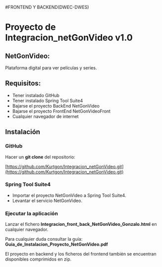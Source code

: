 #FRONTEND Y BACKEND(DWEC-DWES)
# Proyecto de Integracion_netGonVideo v1.0

## NetGonVideo:  ##
Plataforma digital para ver películas y series. 

## Requisitos: ##
-	Tener instalado GitHub
-	Tener instalado Spring Tool Suite4
-	Bajarse el proyecto BackEnd NetGonVideo
-	Bajarse el proyecto FrontEnd NetGonVideoFront
-	Cualquier navegador de internet

## Instalación ##

### GitHub ###
Hacer un **git clone** del repositorio:

[https://github.com/Kurtgon/Integracion_netGonVideo.git](https://github.com/Kurtgon/Integracion_netGonVideo.git)

### Spring Tool Suite4 ###
- Importar el proyecto NetGonVideo a Spring Tool Suite4.
- Levantar el servicio NetGonVideo.

### Ejecutar la aplicación ###

Lanzar el fichero **Integracion_front_back_NetGonVideo_Gonzalo.html** en cualquier navegador.


Para cualquier duda consultar la guía: **Guia_de_Instalacion_Proyecto_NetGonVideo.pdf**

El proyecto en backend y los ficheros del frontend también se encuentran disponibles comprimidos en zip. 